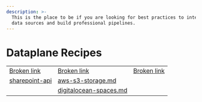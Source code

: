 ```yaml
---
description: >-
  This is the place to be if you are looking for best practices to integrate
  data sources and build professional pipelines.
---
```


# Dataplane Recipes

|                                                        |                                                                                  |                                           |
| ------------------------------------------------------ | -------------------------------------------------------------------------------- | ----------------------------------------- |
| [Broken link](broken-reference "mention")              | [Broken link](broken-reference "mention")                                        | [Broken link](broken-reference "mention") |
| [sharepoint-api](office-365/sharepoint-api/ "mention") | [aws-s3-storage.md](s3-compatible-storage/aws-s3-storage.md "mention")           |                                           |
|                                                        | [digitalocean-spaces.md](s3-compatible-storage/digitalocean-spaces.md "mention") |                                           |

###

